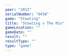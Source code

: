 ```yaml
---
year: "2013"
serialNumber: "0430" 
game: "Stowting"
title: "Stowting v The Min"
gameLocation: ""
gameDate: ""
result: ""
resultType: ""
type: "game"
---
```

